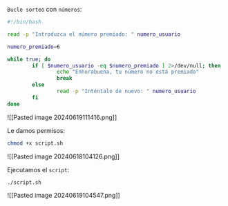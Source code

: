 
``Bucle sorteo`` con ``números``:

```Bash
#!/bin/bash

read -p "Introduzca el número premiado: " numero_usuario

numero_premiado=6

while true; do
        if [ $numero_usuario -eq $numero_premiado ] 2>/dev/null; then
                echo "Enhorabuena, tu número no está premiado"
                break
        else
                read -p "Inténtalo de nuevo: " numero_usuario
        fi
done

```

![[Pasted image 20240619111416.png]]

Le damos permisos:

```Bash
chmod +x script.sh
```

![[Pasted image 20240618104126.png]]

Ejecutamos el ``script``:

```Bash
./script.sh
```

![[Pasted image 20240619104547.png]]


